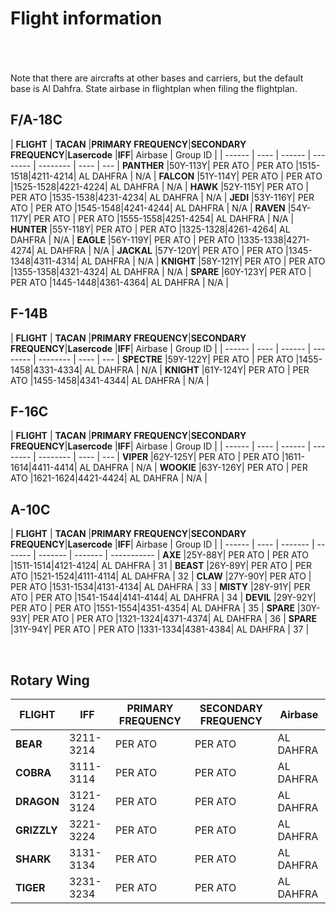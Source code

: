 # Flight information

<br>
<br>
<br>
Note that there are aircrafts at other bases and carriers, but the default base is Al Dahfra. State airbase in flightplan when filing the flightplan.


## F/A-18C

| **FLIGHT** | **TACAN** |**PRIMARY FREQUENCY**|**SECONDARY FREQUENCY**|**Lasercode** |**IFF**| Airbase | Group ID |
| ------ | ---- | ------ | -------- | -------- | ---- | --- |
**PANTHER**  |50Y-113Y| PER ATO | PER ATO |1515-1518|4211-4214| AL DAHFRA | N/A |
**FALCON**   |51Y-114Y| PER ATO | PER ATO |1525-1528|4221-4224| AL DAHFRA | N/A |
**HAWK**     |52Y-115Y| PER ATO | PER ATO |1535-1538|4231-4234| AL DAHFRA | N/A |
**JEDI**     |53Y-116Y| PER ATO | PER ATO |1545-1548|4241-4244| AL DAHFRA | N/A |
**RAVEN**    |54Y-117Y| PER ATO | PER ATO |1555-1558|4251-4254|  AL DAHFRA  | N/A |
**HUNTER**   |55Y-118Y| PER ATO | PER ATO |1325-1328|4261-4264|  AL DAHFRA  | N/A |
**EAGLE**    |56Y-119Y| PER ATO | PER ATO |1335-1338|4271-4274|  AL DAHFRA  | N/A |
**JACKAL**   |57Y-120Y| PER ATO | PER ATO |1345-1348|4311-4314|  AL DAHFRA  | N/A |
**KNIGHT**   |58Y-121Y| PER ATO | PER ATO |1355-1358|4321-4324|  AL DAHFRA  | N/A |
**SPARE**    |60Y-123Y| PER ATO | PER ATO |1445-1448|4361-4364|  AL DAHFRA | N/A |


## F-14B

| **FLIGHT** | **TACAN** |**PRIMARY FREQUENCY**|**SECONDARY FREQUENCY**|**Lasercode** |**IFF**| Airbase | Group ID |
| ------ | ---- | ------ | -------- | -------- | ---- | --- |
**SPECTRE**    |59Y-122Y| PER ATO | PER ATO |1455-1458|4331-4334| AL DAHFRA  | N/A |
**KNIGHT**     |61Y-124Y| PER ATO | PER ATO |1455-1458|4341-4344| AL DAHFRA  | N/A |



## F-16C

| **FLIGHT** | **TACAN** |**PRIMARY FREQUENCY**|**SECONDARY FREQUENCY**|**Lasercode** |**IFF**| Airbase | Group ID |
| ------ | ---- | ------ | -------- | -------- | ---- | --- |
**VIPER**    |62Y-125Y| PER ATO | PER ATO |1611-1614|4411-4414| AL DAHFRA  | N/A |
**WOOKIE**   |63Y-126Y| PER ATO | PER ATO |1621-1624|4421-4424| AL DAHFRA  | N/A |

## A-10C

| **FLIGHT** | **TACAN** |**PRIMARY FREQUENCY**|**SECONDARY FREQUENCY**|**Lasercode** |**IFF**| Airbase | Group ID |
| ------     | ----  | ------- | ------- | ------- | ------- | ----------- |
**AXE**      |25Y-88Y| PER ATO | PER ATO |1511-1514|4121-4124|  AL DAHFRA  | 31 |
**BEAST**    |26Y-89Y| PER ATO | PER ATO |1521-1524|4111-4114|  AL DAHFRA  | 32 |
**CLAW**     |27Y-90Y| PER ATO | PER ATO |1531-1534|4131-4134|  AL DAHFRA  | 33 |
**MISTY**    |28Y-91Y| PER ATO | PER ATO |1541-1544|4141-4144|  AL DAHFRA  | 34 |
**DEVIL**    |29Y-92Y| PER ATO | PER ATO |1551-1554|4351-4354|  AL DAHFRA  | 35 |
**SPARE**    |30Y-93Y| PER ATO | PER ATO |1321-1324|4371-4374|  AL DAHFRA  | 36 |
**SPARE**    |31Y-94Y| PER ATO | PER ATO |1331-1334|4381-4384|  AL DAHFRA  | 37 |

<br>


## Rotary Wing

| **FLIGHT**  | **IFF**   |**PRIMARY FREQUENCY**|**SECONDARY FREQUENCY**| Airbase |
| ------      | ----      | ------              | --------              | -------- |
**BEAR**      | 3211-3214 | PER ATO             | PER ATO               |  AL DAHFRA  |
**COBRA**     | 3111-3114 | PER ATO | PER ATO |  AL DAHFRA  |
**DRAGON**    | 3121-3124 | PER ATO | PER ATO |  AL DAHFRA  |
**GRIZZLY**   | 3221-3224 | PER ATO | PER ATO |  AL DAHFRA  |
**SHARK**     | 3131-3134 | PER ATO | PER ATO |  AL DAHFRA  |
**TIGER**     | 3231-3234 | PER ATO | PER ATO |  AL DAHFRA  |